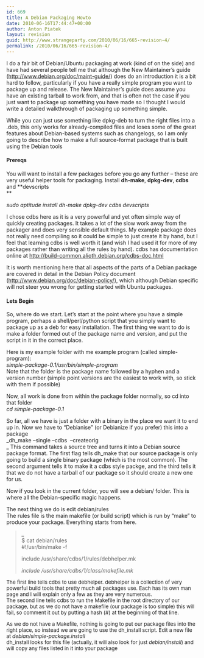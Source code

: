 ```yaml
---
id: 669
title: A Debian Packaging Howto
date: 2010-06-16T17:44:47+00:00
author: Anton Piatek
layout: revision
guid: http://www.strangeparty.com/2010/06/16/665-revision-4/
permalink: /2010/06/16/665-revision-4/
---
```

I do a fair bit of Debian/Ubuntu packaging at work (kind of on the side) and have had several people tell me that although the New Maintainer&#8217;s guide (<http://www.debian.org/doc/maint-guide/>) does do an introduction it is a bit hard to follow, particularly if you have a really simple program you want to package up and release. The New Maintainer&#8217;s guide does assume you have an existing tarball to work from, and that is often not the case if you just want to package up something you have made so I thought I would write a detailed walkthrough of packaging up something simple.

While you can just use something like dpkg-deb to turn the right files into a .deb, this only works for already-compiled files and loses some of the great features about Debian-based systems such as changelogs, so I am only going to describe how to make a full source-format package that is built using the Debian tools

#### Prereqs

You will want to install a few packages before you go any further &#8211; these are very useful helper tools for packaging. Install **dh-make**, **dpkg-dev**, **cdbs** and **devscripts  
** 

_sudo aptitude install dh-make dpkg-dev cdbs devscripts_

I chose cdbs here as it is a very powerful and yet often simple way of quickly creating packages. It takes a lot of the slow work away from the packager and does very sensible default things. My example package does not really need compiling so it could be simple to just create it by hand, but I feel that learning cdbs is well worth it (and wish I had used it for more of my packages rather than writing all the rules by hand). cdbs has documentation online at ﻿﻿<http://build-common.alioth.debian.org/cdbs-doc.html>

It is worth mentioning here that all aspects of the parts of a Debian package are covered in detail in the Debian Policy document (<http://www.debian.org/doc/debian-policy/>), which although Debian specific will not steer you wrong for getting started with Ubuntu packages.

#### Lets Begin

So, where do we start. Let&#8217;s start at the point where you have a simple program, perhaps a shell/perl/python script that you simply want to package up as a deb for easy installation. The first thing we want to do is make a folder formed out of the package name and version, and put the script in it in the correct place.

Here is my example folder with me example program (called simple-program):  
_simple-package-0.1/usr/bin/simple-program_  
Note that the folder is the package name followed by a hyphen and a version number (simple point versions are the easiest to work with, so stick with them if possible)

Now, all work is done from within the package folder normally, so cd into that folder  
_cd simple-package-0.1_

So far, all we have is just a folder with a binary in the place we want it to end up in. Now we have to &#8220;Debianise&#8221; (or Debianize if you prefer) this into a package  
_dh_make &#8211;single &#8211;cdbs  &#8211;createorig  
_ This command takes a source tree and turns it into a Debian source package format. The first flag tells dh_make that our source package is only going to build a single binary package (which is the most common). The second argument tells it to make it a cdbs style packge, and the third tells it that we do not have a tarball of our package so it should create a new one for us.

Now if you look in the current folder, you will see a debian/ folder. This is where all the Debian-specific magic happens.

The next thing we do is edit debian/rules  
The rules file is the main makefile (or build script) which is run by &#8220;make&#8221; to produce your package. Everything starts from here.

> _  
> $ cat debian/rules  
> #!/usr/bin/make -f</p> 
> 
> include /usr/share/cdbs/1/rules/debhelper.mk
> 
> <div id="_mcePaste">
>   <em>include /usr/share/cdbs/1/class/makefile.mk</em>
> </div>
> 
> </em></blockquote> 
> 
>  <span style="font-size: 13.3333px;">The first line tells cdbs to use debhelper. debhelper is a collection of very powerful build tools that pretty much all packages use. Each has its own man page and I will explain only a few as they are very numerous.<br /> The second line tells cdbs to run the Makefile in the root directory of our package, but as we do not have a makefile (our package is too simple) this will fail, so comment it out by putting a hash (#) at the beginning of that line.</span>
> 
> <span style="font-size: 13.3333px;">As we do not have a Makefile, nothing is going to put our package files into the right place, so instead we are going to use the dh_install script. Edit a new file at <em>debian/simple-package.install<br /> <span style="font-style: normal;">dh_install looks for this file (actually, it will also look for just </span>debian/install<span style="font-style: normal;">) and will copy any files listed in it into your package</span></em></span>